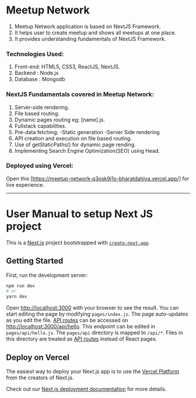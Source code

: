 
# Meetup Network

1. Meetup Network application is based on NextJS Framework.
2. It helps user to create meetup and shows all meetups at one place.
3. It provides understanding fundamentals of NextJS Framework. 

### Technologies Used:
1. Front-end: HTML5, CSS3, ReactJS, NextJS.
2. Backend : Node.js
3. Database : Mongodb

### NextJS Fundamentals covered in Meetup Network:
1.  Server-side rendering.
2.  File based routing.
3.  Dynamic pages routing eg: [name].js. 
4.  Fullstack capabilities.
5.  Pre-data fetching: -Static generation  -Server Side rendering
6.  API creation and execution on file based routing.
7.  Use of getStaticPaths() for dynamic page rending.
8.  Implementing Search Engine Optimization(SEO) using Head.


### Deployed using Vercel:
Open this [https://meetup-network-q3osk9j1o-bharatdahiya.vercel.app/] for live experience.








---------------------------------------------------------------------------------------------------------------------------------------------------------------------------------




# User Manual to setup Next JS project


This is a [Next.js](https://nextjs.org/) project bootstrapped with [`create-next-app`](https://github.com/vercel/next.js/tree/canary/packages/create-next-app).

## Getting Started
First, run the development server:
```bash
npm run dev
# or
yarn dev
```
Open [http://localhost:3000](http://localhost:3000) with your browser to see the result.
You can start editing the page by modifying `pages/index.js`. The page auto-updates as you edit the file.
[API routes](https://nextjs.org/docs/api-routes/introduction) can be accessed on [http://localhost:3000/api/hello](http://localhost:3000/api/hello). This endpoint can be edited in `pages/api/hello.js`.
The `pages/api` directory is mapped to `/api/*`. Files in this directory are treated as [API routes](https://nextjs.org/docs/api-routes/introduction) instead of React pages.

## Deploy on Vercel

The easiest way to deploy your Next.js app is to use the [Vercel Platform](https://vercel.com/new?utm_medium=default-template&filter=next.js&utm_source=create-next-app&utm_campaign=create-next-app-readme) from the creators of Next.js.

Check out our [Next.js deployment documentation](https://nextjs.org/docs/deployment) for more details.
